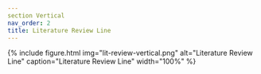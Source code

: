 ```yaml
---
section Vertical
nav_order: 2
title: Literature Review Line
---
```


{% include figure.html img="lit-review-vertical.png" alt="Literature Review Line" caption="Literature Review Line" width="100%" %}